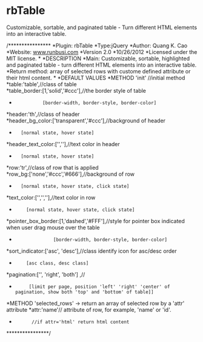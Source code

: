 rbTable
=======

Customizable, sortable, and paginated table - Turn different HTML elements into an interactive table.

/****************
*Plugin: rbTable
*Type:jQuery
*Author: Quang K. Cao 
*Website: www.runbusi.com
*Version 2.0
*10/26/2012
*Licensed under the MIT license.
*
*DESCRIPTION
*Main: Customizable, sortable, highlighted and paginated table - turn different HTML elements into an interactive table.
*Return method: array of selected rows with custome defined attribute or their html content.
*
*DEFAULT VALUES
*METHOD 'init' //initial method
*table:'table',//class of table   
*table_border:[1,'solid','#ccc'],//the border style of table
*               [border-width, border-style, border-color]
*header:'th',//class of header			
*header_bg_color:['transparent','#ccc'],//background of header					
*		[normal state, hover state]
*header_text_color:['',''],//text color in header
*		[normal state, hover state]		
*row:'tr',//class of row that is applied				
*row_bg:['none','#ccc','#666'],//background of row					
*		[normal state, hover state, click state]
*text_color:['','',''],//text color in row
*		  [normal state, hover state, click state]
*pointer_box_border:[1,'dashed','#FFF'],//style for pointer box indicated when user drag mouse over the table						
*                   [border-width, border-style, border-color]
*sort_indicator:['asc', 'desc'],//class identify icon for asc/desc order
*		  [asc class, desc class]
*pagination:['', 'right', 'both'] ,//
*          [limit per page, position 'left' 'right' 'center' of pagination, show both 'top' and 'bottom' of table]]		  
*METHOD 'selected_rows' -> return an array of selected row by a 'attr' attribute
*attr:'name'// attribute of row, for example, 'name' or 'id'.
*			//if attr='html' return html content
****************/